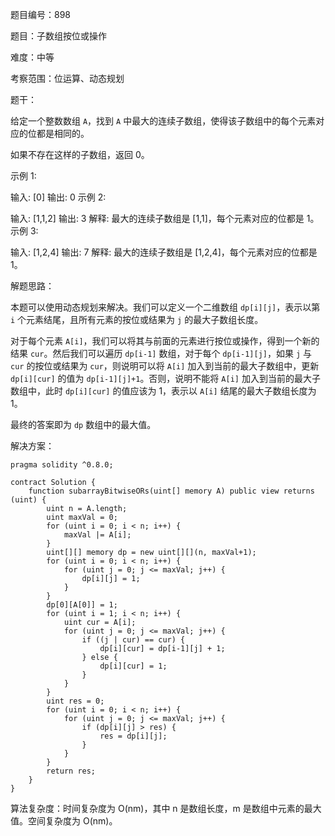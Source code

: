 题目编号：898

题目：子数组按位或操作

难度：中等

考察范围：位运算、动态规划

题干：

给定一个整数数组 `A`，找到 `A` 中最大的连续子数组，使得该子数组中的每个元素对应的位都是相同的。

如果不存在这样的子数组，返回 0。

示例 1:

输入: [0]
输出: 0
示例 2:

输入: [1,1,2]
输出: 3
解释: 最大的连续子数组是 [1,1]，每个元素对应的位都是 1。
示例 3:

输入: [1,2,4]
输出: 7
解释: 最大的连续子数组是 [1,2,4]，每个元素对应的位都是 1。

解题思路：

本题可以使用动态规划来解决。我们可以定义一个二维数组 `dp[i][j]`，表示以第 `i` 个元素结尾，且所有元素的按位或结果为 `j` 的最大子数组长度。

对于每个元素 `A[i]`，我们可以将其与前面的元素进行按位或操作，得到一个新的结果 `cur`。然后我们可以遍历 `dp[i-1]` 数组，对于每个 `dp[i-1][j]`，如果 `j` 与 `cur` 的按位或结果为 `cur`，则说明可以将 `A[i]` 加入到当前的最大子数组中，更新 `dp[i][cur]` 的值为 `dp[i-1][j]+1`。否则，说明不能将 `A[i]` 加入到当前的最大子数组中，此时 `dp[i][cur]` 的值应该为 1，表示以 `A[i]` 结尾的最大子数组长度为 1。

最终的答案即为 `dp` 数组中的最大值。

解决方案：

```
pragma solidity ^0.8.0;

contract Solution {
    function subarrayBitwiseORs(uint[] memory A) public view returns (uint) {
        uint n = A.length;
        uint maxVal = 0;
        for (uint i = 0; i < n; i++) {
            maxVal |= A[i];
        }
        uint[][] memory dp = new uint[][](n, maxVal+1);
        for (uint i = 0; i < n; i++) {
            for (uint j = 0; j <= maxVal; j++) {
                dp[i][j] = 1;
            }
        }
        dp[0][A[0]] = 1;
        for (uint i = 1; i < n; i++) {
            uint cur = A[i];
            for (uint j = 0; j <= maxVal; j++) {
                if ((j | cur) == cur) {
                    dp[i][cur] = dp[i-1][j] + 1;
                } else {
                    dp[i][cur] = 1;
                }
            }
        }
        uint res = 0;
        for (uint i = 0; i < n; i++) {
            for (uint j = 0; j <= maxVal; j++) {
                if (dp[i][j] > res) {
                    res = dp[i][j];
                }
            }
        }
        return res;
    }
}
```

算法复杂度：时间复杂度为 O(nm)，其中 n 是数组长度，m 是数组中元素的最大值。空间复杂度为 O(nm)。